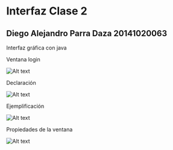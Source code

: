 # Interfaz Clase 2
## Diego Alejandro Parra Daza 20141020063
Interfaz gráfica con java

Ventana login

![Alt text](actividad1.png?raw=true "calse2.png")


Declaración

![Alt text](actividad1b.png?raw=true "declaracion.png")

Ejemplificación 

![Alt text](actividad1b.png?raw=true "ejemplificacion.png")

Propiedades de la ventana

![Alt text](actividad1b.png?raw=true "/Clse2/recursos/propiedades_ventana.png")

